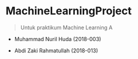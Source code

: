 # MachineLearningProject
>Untuk praktikum Machine Learning A

- Muhammad Nuril Huda (2018-003)

- Abdi Zaki Rahmatullah (2018-013)

